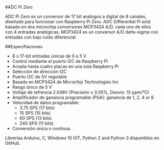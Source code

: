 <!--
---
name: ADC Pi Zero
class: board
type: adc
formfactor: pHAT
manufacturer: AB Electronics
description: 8 channel Analogue to Digital Converter
url: https://www.abelectronics.co.uk/p/69/ADC-Pi-Zero-Raspberry-Pi-Analogue-to-Digital-converter
github: https://github.com/abelectronicsuk
buy: https://www.abelectronics.co.uk/p/69/ADC-Pi-Zero-Raspberry-Pi-Analogue-to-Digital-converter
image: 'ab-adc-pi-zero.png'
pincount: 40
eeprom: no
power: 3v3,5v
pin:
  '3':
    mode: i2c
  '5':
    mode: i2c
i2c:
  '0x68':
    name: MCP3424
    device: MCP3424
  '0x69':
    name: MCP3424
    device: MCP3424
-->
#ADC Pi Zero

ADC Pi Zero es un conversor de 17 bit análogos a digital de 8 canales, diseñado para funcionar con Raspberry Pi Zero. ADC Differential Pi está basado en dos microchip conversores MCP3424 A/D, cada uno de ellos con 4 entradas analógicas. MCP3424 es un conversor A/D delta-sigma con entradas con bajo ruido diferencial.

##Especifiaciones

- 8 x 17-bit entradas únicas de 0 a 5 V
- Control mediante el puerto I2C de Raspberry Pi
- Acopla hasta cuatro placas en una sola Raspberry Pi
- Selección de dirección I2C 
- Puerto I2C de 5V regulable
- Basado en MCP3424 de Microchip Technologies Inc
- Rango único de 5 V
- Voltaje de refrencia 2.048V (Precisión  ± 0.05%, Desvío: 15 ppm/°C)
- Amplificador de ganancia programable (PGA): ganancia de 1, 2, 4 or 8
- Velocidad de datos programable:
   - 3.75 SPS (17 bits)
   - 15 SPS (15 bits)
   - 60 SPS (13 bits)
   - 240 SPS (11 bits)
- Conversión única o continua

Librerías Arduino, C, Windows 10 IOT, Python 2 and Python 3 disponibles en GitHub.
